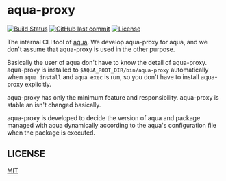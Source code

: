 # aqua-proxy

[![Build Status](https://github.com/aquaproj/aqua-proxy/workflows/test/badge.svg)](https://github.com/aquaproj/aqua-proxy/actions)
[![GitHub last commit](https://img.shields.io/github/last-commit/aquaproj/aqua-proxy.svg)](https://github.com/aquaproj/aqua-proxy)
[![License](http://img.shields.io/badge/license-mit-blue.svg?style=flat-square)](https://raw.githubusercontent.com/aquaproj/aqua-proxy/main/LICENSE)

The internal CLI tool of [aqua](https://github.com/aquaproj/aqua).
We develop aqua-proxy for aqua, and we don't assume that aqua-proxy is used in the other purpose.

Basically the user of aqua don't have to know the detail of aqua-proxy.
aqua-proxy is installed to `$AQUA_ROOT_DIR/bin/aqua-proxy` automatically when `aqua install` and `aqua exec` is run, so you don't have to install aqua-proxy explicitly.

aqua-proxy has only the minimum feature and responsibility.
aqua-proxy is stable an isn't changed basically.

aqua-proxy is developed to decide the version of aqua and package managed with aqua dynamically according to the aqua's configuration file when the package is executed.

## LICENSE

[MIT](LICENSE)
